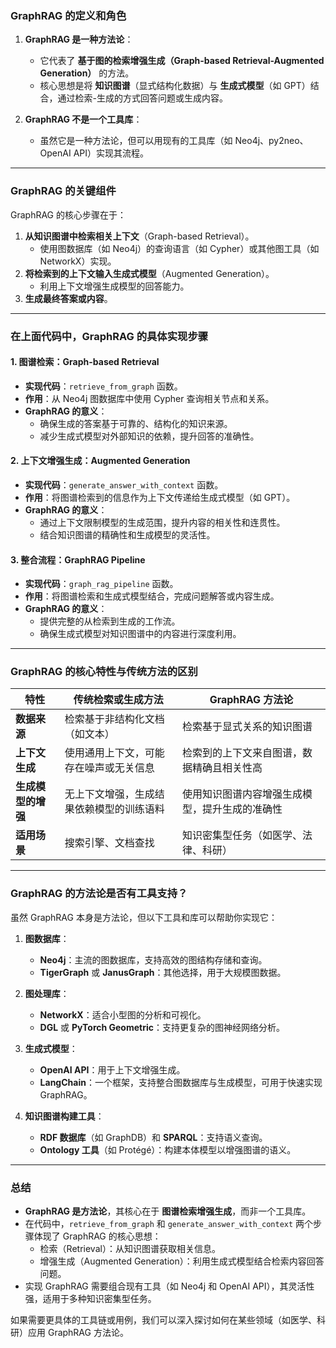 ### **GraphRAG 的定义和角色**
1. **GraphRAG 是一种方法论**：
   - 它代表了 **基于图的检索增强生成（Graph-based Retrieval-Augmented Generation）** 的方法。
   - 核心思想是将 **知识图谱**（显式结构化数据）与 **生成式模型**（如 GPT）结合，通过检索-生成的方式回答问题或生成内容。

2. **GraphRAG 不是一个工具库**：
   - 虽然它是一种方法论，但可以用现有的工具库（如 Neo4j、py2neo、OpenAI API）实现其流程。

---

### **GraphRAG 的关键组件**
GraphRAG 的核心步骤在于：
1. **从知识图谱中检索相关上下文**（Graph-based Retrieval）。
   - 使用图数据库（如 Neo4j）的查询语言（如 Cypher）或其他图工具（如 NetworkX）实现。
2. **将检索到的上下文输入生成式模型**（Augmented Generation）。
   - 利用上下文增强生成模型的回答能力。
3. **生成最终答案或内容**。

---

### **在上面代码中，GraphRAG 的具体实现步骤**
#### **1. 图谱检索：Graph-based Retrieval**
   - **实现代码**：`retrieve_from_graph` 函数。
   - **作用**：从 Neo4j 图数据库中使用 Cypher 查询相关节点和关系。
   - **GraphRAG 的意义**：
     - 确保生成的答案基于可靠的、结构化的知识来源。
     - 减少生成式模型对外部知识的依赖，提升回答的准确性。

#### **2. 上下文增强生成：Augmented Generation**
   - **实现代码**：`generate_answer_with_context` 函数。
   - **作用**：将图谱检索到的信息作为上下文传递给生成式模型（如 GPT）。
   - **GraphRAG 的意义**：
     - 通过上下文限制模型的生成范围，提升内容的相关性和连贯性。
     - 结合知识图谱的精确性和生成模型的灵活性。

#### **3. 整合流程：GraphRAG Pipeline**
   - **实现代码**：`graph_rag_pipeline` 函数。
   - **作用**：将图谱检索和生成式模型结合，完成问题解答或内容生成。
   - **GraphRAG 的意义**：
     - 提供完整的从检索到生成的工作流。
     - 确保生成式模型对知识图谱中的内容进行深度利用。

---

### **GraphRAG 的核心特性与传统方法的区别**
| **特性**           | **传统检索或生成方法**                   | **GraphRAG 方法论**                            |
| ------------------ | ---------------------------------------- | ---------------------------------------------- |
| **数据来源**       | 检索基于非结构化文档（如文本）           | 检索基于显式关系的知识图谱                     |
| **上下文生成**     | 使用通用上下文，可能存在噪声或无关信息   | 检索到的上下文来自图谱，数据精确且相关性高     |
| **生成模型的增强** | 无上下文增强，生成结果依赖模型的训练语料 | 使用知识图谱内容增强生成模型，提升生成的准确性 |
| **适用场景**       | 搜索引擎、文档查找                       | 知识密集型任务（如医学、法律、科研）           |

---

### **GraphRAG 的方法论是否有工具支持？**
虽然 GraphRAG 本身是方法论，但以下工具和库可以帮助你实现它：
1. **图数据库**：
   - **Neo4j**：主流的图数据库，支持高效的图结构存储和查询。
   - **TigerGraph** 或 **JanusGraph**：其他选择，用于大规模图数据。

2. **图处理库**：
   - **NetworkX**：适合小型图的分析和可视化。
   - **DGL** 或 **PyTorch Geometric**：支持更复杂的图神经网络分析。

3. **生成式模型**：
   - **OpenAI API**：用于上下文增强生成。
   - **LangChain**：一个框架，支持整合图数据库与生成模型，可用于快速实现 GraphRAG。

4. **知识图谱构建工具**：
   - **RDF 数据库**（如 GraphDB）和 **SPARQL**：支持语义查询。
   - **Ontology 工具**（如 Protégé）：构建本体模型以增强图谱的语义。

---

### **总结**
- **GraphRAG 是方法论**，其核心在于 **图谱检索增强生成**，而非一个工具库。
- 在代码中，`retrieve_from_graph` 和 `generate_answer_with_context` 两个步骤体现了 GraphRAG 的核心思想：
  - 检索（Retrieval）：从知识图谱获取相关信息。
  - 增强生成（Augmented Generation）：利用生成式模型结合检索内容回答问题。
- 实现 GraphRAG 需要组合现有工具（如 Neo4j 和 OpenAI API），其灵活性强，适用于多种知识密集型任务。

如果需要更具体的工具链或用例，我们可以深入探讨如何在某些领域（如医学、科研）应用 GraphRAG 方法论。
